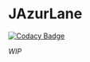 # JAzurLane
[![Codacy Badge](https://app.codacy.com/project/badge/Grade/af22081c7f5c4bea9a88319d5d4c42e1)](https://www.codacy.com/manual/kyouindev/j-azur-lane?utm_source=github.com&amp;utm_medium=referral&amp;utm_content=KyouinDev/j-azur-lane&amp;utm_campaign=Badge_Grade)
 
*WIP*